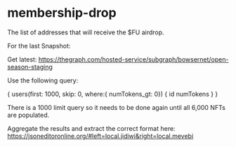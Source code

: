 # membership-drop

The list of addresses that will receive the $FU airdrop.

For the last Snapshot:

Get latest:
https://thegraph.com/hosted-service/subgraph/bowsernet/open-season-staging

Use the following query:

{
users(first: 1000, skip: 0, where:{ numTokens_gt: 0}) {
id
numTokens
}
}

There is a 1000 limit query so it needs to be done again until all 6,000 NFTs are populated.

Aggregate the results and extract the correct format here:
https://jsoneditoronline.org/#left=local.jidiwi&right=local.mevebi
